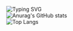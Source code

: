 ![Typing SVG](https://readme-typing-svg.demolab.com/?lines=First+line+of+text;Second+line+of+text)
<br/>
![Anurag's GitHub stats](https://github-readme-stats.vercel.app/api?username=KeyZhai)
<br/>
![Top Langs](https://github-readme-stats.vercel.app/api/top-langs/?username=KeyZhai)
